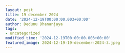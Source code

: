 ```yaml
---
layout: post
title: 19 december 2024
date: '2024-12-19T00:00:00.003+00:00'
author: Dedunu Dhananjaya
tags:
- uncategorized
modified_time: '2024-12-19T00:00:00.003+00:00'
featured_image: 2024-12-19-19-december-2024-3.jpeg
---
```


